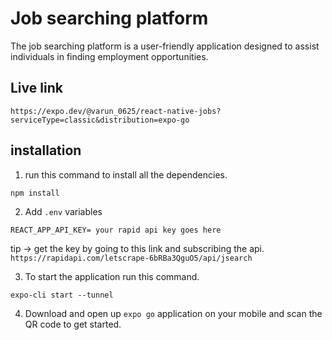 # Job searching platform

The job searching platform is a user-friendly application designed to assist individuals in finding employment opportunities.

## Live link

```
https://expo.dev/@varun_0625/react-native-jobs?serviceType=classic&distribution=expo-go
```

## installation

1. run this command to install all the dependencies.

```
npm install
```

2. Add `.env` variables

```
REACT_APP_API_KEY= your rapid api key goes here
```

tip -> get the key by going to this link and subscribing the api.
`https://rapidapi.com/letscrape-6bRBa3QguO5/api/jsearch`

3. To start the application run this command.

```
expo-cli start --tunnel
```

4. Download and open up `expo go` application on your mobile and scan the QR code to get started.
